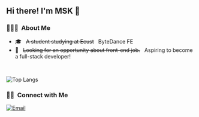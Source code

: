 ## Hi there! I'm MSK 👋

<h3> 👨🏻‍💻 &nbsp;About Me </h3>



- 🎓 &nbsp; ~~A student studying at Ecust~~ &nbsp; ByteDance FE
- 💼 &nbsp; ~~Looking for an opportunity about front-end job.~~ &nbsp; Aspiring to become a full-stack developer!



<br/>

</p>

![Top Langs](https://github-readme-stats.vercel.app/api/top-langs/?username=Julian0197\&layout=compact&hide=jupyter%20notebook)

<h3> 🤝🏻 &nbsp;Connect with Me </h3>

<p>
<a href="msk123@foxmail.com"><img alt="Email" src="https://img.shields.io/badge/Email-msk123@foxmail.com-da282a"></a>
</p>
